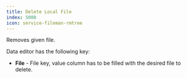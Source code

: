 ```yaml
---
title: Delete Local File
index: 5000
icon: service-fileman-rmtree
---
```


Removes given file.

Data editor has the following key:

- **File** - File key, value column has to be filled with the desired file to delete.
